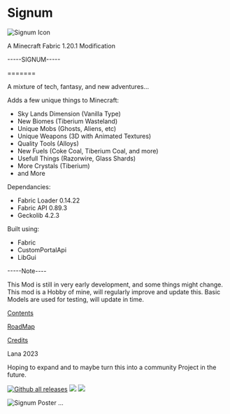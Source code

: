 
# Signum
![Signum Icon](https://images2.imgbox.com/eb/59/T5Pikr4X_o.png "Signum Minecraft Fabric Mod")

A Minecraft Fabric 1.20.1 Modification



-----SIGNUM-----

=======

A mixture of tech, fantasy, and new adventures...

Adds a few unique things to Minecraft:
- Sky Lands Dimension (Vanilla Type)
- New Biomes (Tiberium Wasteland)
- Unique Mobs (Ghosts, Aliens, etc)
- Unique Weapons (3D with Animated Textures)
- Quality Tools (Alloys)
- New Fuels (Coke Coal, Tiberium Coal, and more)
- Usefull Things (Razorwire, Glass Shards)
- More Crystals (Tiberium)
- and More


Dependancies:
- Fabric Loader 0.14.22
- Fabric API 0.89.3
- Geckolib 4.2.3

Built using:
- Fabric
- CustomPortalApi
- LibGui

-----Note----

This Mod is still in very early development, and some things might change.
This mod is a Hobby of mine, will regularly improve and update this.
Basic Models are used for testing, will update in time.

[Contents](https://github.com/princessaylana/Signum-1.20/blob/master/docs/Contents.md)

[RoadMap](https://github.com/princessaylana/Signum-1.20/blob/master/docs/Roadmap.md)

[Credits](https://github.com/princessaylana/Signum-1.20/blob/master/docs/Credits.md)

Lana
2023


Hoping to expand and to maybe turn this into a community Project in the future.

[![Github all releases](https://img.shields.io/github/downloads/princessaylana/Signum-1.20/total.svg)](https://GitHub.com/princessaylana/Signum-1.20/releases/)
![](https://img.shields.io/github/license/princessaylana/Signum-1.20)
[![](https://img.shields.io/github/v/release/princessaylana/Signum-1.20)](https://GitHub.com/princessaylana/Signum-1.20releases/)

![Signum Poster](https://images2.imgbox.com/4e/f3/AKGqbLyZ_o.png "Signum Minecraft Fabric Mod")
...




